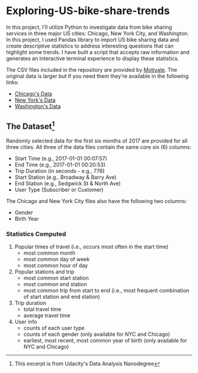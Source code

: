 # Exploring-US-bike-share-trends
In this project, I'll utilize Python to investigate data from bike sharing services in three major US cities: Chicago, New York City, and Washington. In this project, I used Pandas library to import US bike sharing data and create descriptive statistics to address interesting questions that can highlight some trends. I have built a script that accepts raw information and generates an interactive terminal experience to display these statistics.

The CSV files included in the repository are provided by [Motivate](https://www.motivateco.com/). The original data is larger but if you need them they're available in the following links:
- [Chicago's Data](https://ride.divvybikes.com/system-data)
- [New York's Data](https://ride.citibikenyc.com/system-data)
- [Washington's Data](https://ride.capitalbikeshare.com/system-data)

## The Dataset[^1]

Randomly selected data for the first six months of 2017 are provided for all three cities. All three of the data files contain the same core six (6) columns:
- Start Time (e.g., 2017-01-01 00:07:57)
- End Time (e.g., 2017-01-01 00:20:53)
- Trip Duration (in seconds - e.g., 776)
- Start Station (e.g., Broadway & Barry Ave)
- End Station (e.g., Sedgwick St & North Ave)
- User Type (Subscriber or Customer)

The Chicago and New York City files also have the following two columns:
- Gender
- Birth Year

### Statistics Computed
1. Popular times of travel (i.e., occurs most often in the start time)
    - most common month
    - most common day of week
    - most common hour of day
2. Popular stations and trip
    - most common start station
    - most common end station
    - most common trip from start to end (i.e., most frequent combination of start station and end station)
3. Trip duration
    - total travel time
    - average travel time
4. User info
    - counts of each user type
    - counts of each gender (only available for NYC and Chicago)
    - earliest, most recent, most common year of birth (only available for NYC and Chicago)
  
[^1]: This excerpt is from Udacity's Data Analysis Nanodegree
